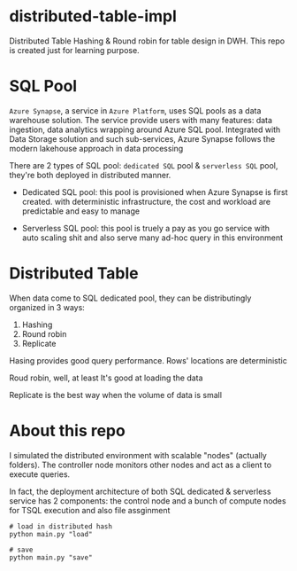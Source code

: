 # distributed-table-impl
Distributed Table Hashing &amp; Round robin for table design in DWH. This repo is created just for learning purpose.


# SQL Pool

`Azure Synapse`, a service in `Azure Platform`, uses SQL pools as a data warehouse solution. The service provide users with many features: data ingestion, data analytics wrapping around Azure SQL pool. Integrated with Data Storage solution and such sub-services, Azure Synapse follows the modern lakehouse approach in data processing

There are 2 types of SQL pool: `dedicated SQL` pool & `serverless SQL` pool, they're both deployed in distributed manner.

* Dedicated SQL pool: this pool is provisioned when Azure Synapse is first created. with deterministic infrastructure, the cost and workload are predictable and easy to manage

* Serverless SQL pool: this pool is truely a pay as you go service with auto scaling shit and also serve many ad-hoc query in this environment 

# Distributed Table

When data come to SQL dedicated pool, they can be distributingly organized in 3 ways:

1. Hashing
2. Round robin
3. Replicate

Hasing provides good query performance. Rows' locations are deterministic 

Roud robin, well, at least It's good at loading the data

Replicate is the best way when the volume of data is small

# About this repo

I simulated the distributed environment with scalable "nodes" (actually folders). The controller node monitors other nodes and act as a client to execute queries. 

In fact, the deployment architecture of both SQL dedicated & serverless service has 2 components: the control node and a bunch of compute nodes for TSQL execution and also file assginment


```
# load in distributed hash 
python main.py "load"

# save
python main.py "save"
```


